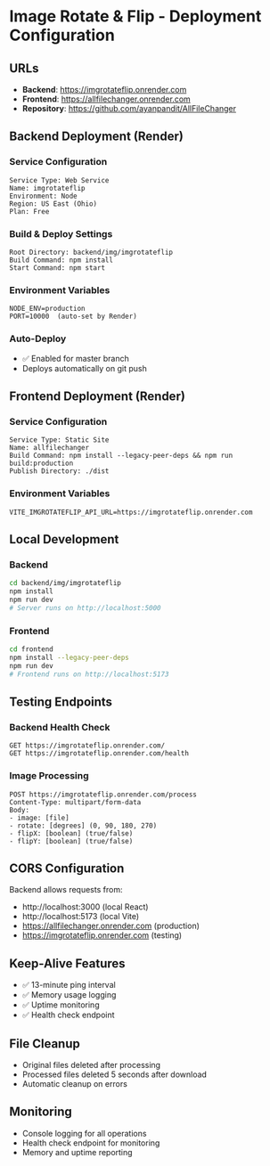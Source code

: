 # Image Rotate & Flip - Deployment Configuration

## URLs
- **Backend**: https://imgrotateflip.onrender.com
- **Frontend**: https://allfilechanger.onrender.com
- **Repository**: https://github.com/ayanpandit/AllFileChanger

## Backend Deployment (Render)

### Service Configuration
```
Service Type: Web Service
Name: imgrotateflip
Environment: Node
Region: US East (Ohio)
Plan: Free
```

### Build & Deploy Settings
```
Root Directory: backend/img/imgrotateflip
Build Command: npm install
Start Command: npm start
```

### Environment Variables
```
NODE_ENV=production
PORT=10000  (auto-set by Render)
```

### Auto-Deploy
- ✅ Enabled for master branch
- Deploys automatically on git push

## Frontend Deployment (Render)

### Service Configuration  
```
Service Type: Static Site
Name: allfilechanger
Build Command: npm install --legacy-peer-deps && npm run build:production
Publish Directory: ./dist
```

### Environment Variables
```
VITE_IMGROTATEFLIP_API_URL=https://imgrotateflip.onrender.com
```

## Local Development

### Backend
```bash
cd backend/img/imgrotateflip
npm install
npm run dev
# Server runs on http://localhost:5000
```

### Frontend
```bash
cd frontend
npm install --legacy-peer-deps
npm run dev
# Frontend runs on http://localhost:5173
```

## Testing Endpoints

### Backend Health Check
```
GET https://imgrotateflip.onrender.com/
GET https://imgrotateflip.onrender.com/health
```

### Image Processing
```
POST https://imgrotateflip.onrender.com/process
Content-Type: multipart/form-data
Body:
- image: [file]
- rotate: [degrees] (0, 90, 180, 270)
- flipX: [boolean] (true/false)
- flipY: [boolean] (true/false)
```

## CORS Configuration
Backend allows requests from:
- http://localhost:3000 (local React)
- http://localhost:5173 (local Vite)
- https://allfilechanger.onrender.com (production)
- https://imgrotateflip.onrender.com (testing)

## Keep-Alive Features
- ✅ 13-minute ping interval
- ✅ Memory usage logging
- ✅ Uptime monitoring
- ✅ Health check endpoint

## File Cleanup
- Original files deleted after processing
- Processed files deleted 5 seconds after download
- Automatic cleanup on errors

## Monitoring
- Console logging for all operations
- Health check endpoint for monitoring
- Memory and uptime reporting
